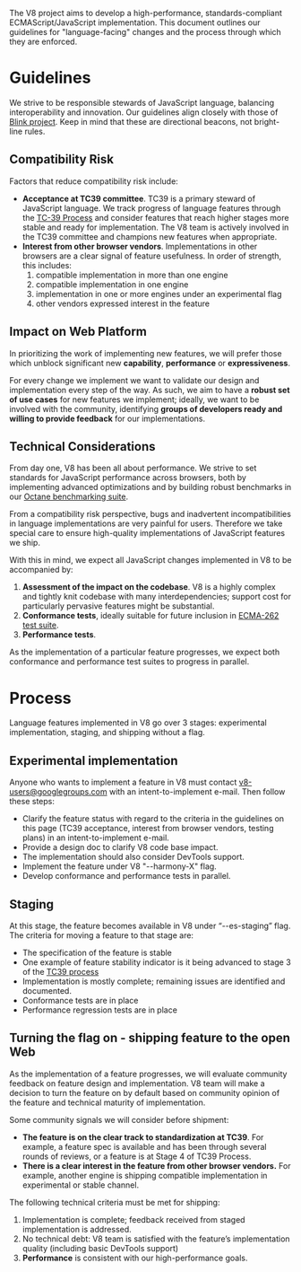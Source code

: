 The V8 project aims to develop a high-performance, standards-compliant ECMAScript/JavaScript implementation. This document outlines our guidelines for "language-facing" changes and the process through which they are enforced.

# Guidelines

We strive to be responsible stewards of JavaScript language, balancing interoperability and innovation. Our guidelines align closely with those of [Blink project](http://www.chromium.org/blink#new-features). Keep in mind that these are directional beacons, not bright-line rules.

## Compatibility Risk

Factors that reduce compatibility risk include:
- **Acceptance at TC39 committee**. TC39 is a primary steward of JavaScript language. We track progress of language features through the [TC-39 Process](https://docs.google.com/a/chromium.org/document/d/1QbEE0BsO4lvl7NFTn5WXWeiEIBfaVUF7Dk0hpPpPDzU/) and consider features that reach higher stages more stable and ready for implementation. The V8 team is actively involved in the TC39 committee and champions new features when appropriate.
- **Interest from other browser vendors**. Implementations in other browsers are a clear signal of feature usefulness. In order of strength, this includes:
  1. compatible implementation in more than one engine
  2. compatible implementation in one engine
  3. implementation in one or more engines under an experimental flag
  4. other vendors expressed interest in the feature

## Impact on Web Platform

In prioritizing the work of implementing new features, we will prefer those which unblock significant new **capability**, **performance** or **expressiveness**.

For every change we implement we want to validate our design and implementation every step of the way. As such, we aim to have a **robust set of use cases** for new features we implement; ideally, we want to be involved with the community, identifying **groups of developers ready and willing to provide feedback** for our implementations.

## Technical Considerations

From day one, V8 has been all about performance. We strive to set standards for JavaScript performance across browsers, both by implementing advanced optimizations and by building robust benchmarks in our [Octane benchmarking suite](http://chromium.github.io/octane/).

From a compatibility risk perspective, bugs and inadvertent incompatibilities in language implementations are very painful for users. Therefore we take special care to ensure high-quality implementations of JavaScript features we ship.

With this in mind, we expect all JavaScript changes implemented in V8 to be accompanied by:

1. **Assessment of the impact on the codebase**. V8 is a highly complex and tightly knit codebase with many interdependencies; support cost for particularly pervasive features might be substantial.
2. **Conformance tests**, ideally suitable for future inclusion in [ECMA-262 test suite](https://github.com/tc39/test262).
3. **Performance tests**.

As the implementation of a particular feature progresses, we expect both conformance and performance test suites to progress in parallel.

# Process

Language features implemented in V8 go over 3 stages: experimental implementation, staging, and shipping without a flag.

## Experimental implementation

Anyone who wants to implement a feature in V8 must contact [v8-users@googlegroups.com](v8-users@googlegroups.com) with an intent-to-implement e-mail. Then follow these steps:

- Clarify the feature status with regard to the criteria in the guidelines on this page (TC39 acceptance, interest from browser vendors, testing plans) in an intent-to-implement e-mail.
- Provide a design doc to clarify V8 code base impact.
- The implementation should also consider DevTools support.
- Implement the feature under V8 "--harmony-X" flag.
- Develop conformance and performance tests in parallel.

## Staging

At this stage, the feature becomes available in V8 under “--es-staging” flag. The criteria for moving a feature to that stage are:

- The specification of the feature is stable
- One example of feature stability indicator is it being advanced to stage 3 of the [TC39 process](https://docs.google.com/a/chromium.org/document/d/1QbEE0BsO4lvl7NFTn5WXWeiEIBfaVUF7Dk0hpPpPDzU/)
- Implementation is mostly complete; remaining issues are identified and documented.
- Conformance tests are in place
- Performance regression tests are in place

## Turning the flag on - shipping feature to the open Web

As the implementation of a feature progresses, we will evaluate community feedback on feature design and implementation. V8 team will make a decision to turn the feature on by default based on community opinion of the feature and technical maturity of implementation.

Some community signals we will consider before shipment:

- **The feature is on the clear track to standardization at TC39**. For example, a feature spec is available and has been through several rounds of reviews, or a feature is at Stage 4 of TC39 Process.
- **There is a clear interest in the feature from other browser vendors.** For example, another engine is shipping compatible implementation in experimental or stable channel.

The following technical criteria must be met for shipping:

1. Implementation is complete; feedback received from staged implementation is addressed.
2. No technical debt: V8 team is satisfied with the feature’s implementation quality (including basic DevTools support)
3. **Performance** is consistent with our high-performance goals.
